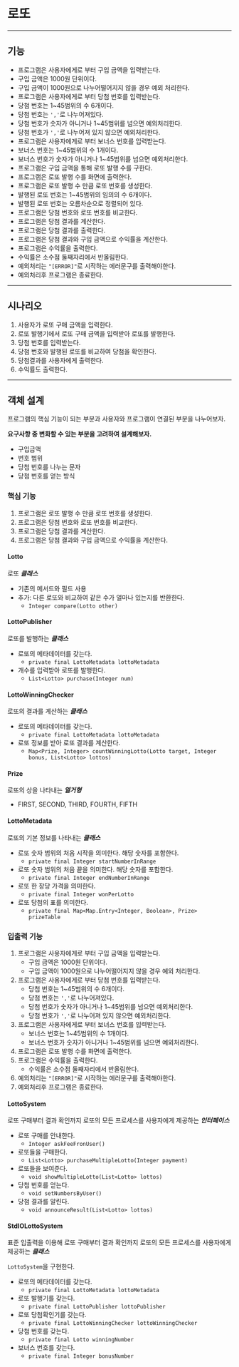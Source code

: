 # 로또

---

## 기능

- 프로그램은 사용자에게로 부터 구입 금액을 입력받는다.
- 구입 금액은 1000원 단위이다.
- 구입 금액이 1000원으로 나누어떨어지지 않을 경우 예외 처리한다.
- 프로그램은 사용자에게로 부터 당첨 번호를 입력받는다.
- 당첨 번호는 1~45범위의 수 6개이다.
- 당첨 번호는 `','`로 나누어져있다.
- 당첨 번호가 숫자가 아니거나 1~45범위를 넘으면 예외처리한다.
- 당첨 번호가 `','`로 나누어져 있지 않으면 예외처리한다.
- 프로그램은 사용자에게로 부터 보너스 번호를 입력받는다.
- 보너스 번호는 1~45범위의 수 1개이다.
- 보너스 번호가 숫자가 아니거나 1~45범위를 넘으면 예외처리한다.
- 프로그램은 구입 금액을 통해 로또 발행 수를 구한다.
- 프로그램은 로또 발행 수를 화면에 출력한다.
- 프로그램은 로또 발행 수 만큼 로또 번호를 생성한다.
- 발행된 로또 번호는 1~45범위의 임의의 수 6개이다.
- 발행된 로또 번호는 오름차순으로 정렬되어 있다.
- 프로그램은 당첨 번호와 로또 번호를 비교한다.
- 프로그램은 당첨 결과를 계산한다.
- 프로그램은 당첨 결과를 출력한다.
- 프로그램은 당첨 결과와 구입 금액으로 수익률을 계산한다.
- 프로그램은 수익률을 출력한다.
- 수익률은 소수점 둘째자리에서 반올림한다.
- 예외처리는 `"[ERROR]"`로 시작하는 에러문구를 출력해야한다.
- 예외처리후 프로그램은 종료한다.

---

## 시나리오

1. 사용자가 로또 구매 금액을 입력한다.
2. 로또 발행기에서 로또 구매 금액을 입력받아 로또를 발행한다.
3. 당첨 번호를 입력받는다.
4. 당첨 번호와 발행된 로또를 비교하여 당첨을 확인한다.
5. 당첨결과를 사용자에게 출력한다.
6. 수익률도 출력한다.

---

## 객체 설계

프로그램의 핵심 기능이 되는 부분과 사용자와 프로그램이 연결된 부분을 나누어보자.

**요구사항 중 변화할 수 있는 부분을 고려하여 설계해보자.**
- 구입금액
- 번호 범위
- 당첨 번호를 나누는 문자
- 당첨 번호를 얻는 방식

### 핵심 기능

1. 프로그램은 로또 발행 수 만큼 로또 번호를 생성한다.
2. 프로그램은 당첨 번호와 로또 번호를 비교한다.
3. 프로그램은 당첨 결과를 계산한다.
4. 프로그램은 당첨 결과와 구입 금액으로 수익률을 계산한다.

#### Lotto

로또 ***클래스***

- 기존의 메서드와 필드 사용
- 추가: 다른 로또와 비교하여 같은 수가 얼마나 있는지를 반환한다.
  - `Integer compare(Lotto other)`

#### LottoPublisher

로또를 발행하는 ***클래스***

- 로또의 메타데이터를 갖는다.
  - `private final LottoMetadata lottoMetadata`
- 개수를 입력받아 로또를 발행한다.
  - `List<Lotto> purchase(Integer num)`

#### LottoWinningChecker

로또의 결과를 계산하는 ***클래스***

- 로또의 메타데이터를 갖는다.
  - `private final LottoMetadata lottoMetadata`
- 로또 정보를 받아 로또 결과를 계산한다.
  - `Map<Prize, Integer> countWinningLotto(Lotto target, Integer bonus, List<Lotto> lottos)`

#### Prize

로또의 상을 나타내는 ***열거형***

- FIRST, SECOND, THIRD, FOURTH, FIFTH

#### LottoMetadata

로또의 기본 정보를 나타내는 ***클래스***

- 로또 숫자 범위의 처음 시작을 의미한다. 해당 숫자를 포함한다.
  - `private final Integer startNumberInRange`
- 로또 숫자 범위의 처음 끝을 의미한다. 해당 숫자를 포함한다.
  - `private final Integer endNumberInRange`
- 로또 한 장당 가격을 의미한다.
  - `private final Integer wonPerLotto`
- 로또 당첨의 표를 의미한다.
  - `private final Map<Map.Entry<Integer, Boolean>, Prize> prizeTable`

### 입출력 기능

1. 프로그램은 사용자에게로 부터 구입 금액을 입력받는다.
   - 구입 금액은 1000원 단위이다.
   - 구입 금액이 1000원으로 나누어떨어지지 않을 경우 예외 처리한다.
2. 프로그램은 사용자에게로 부터 당첨 번호를 입력받는다.
   - 당첨 번호는 1~45범위의 수 6개이다.
   - 당첨 번호는 `','`로 나누어져있다.
   - 당첨 번호가 숫자가 아니거나 1~45범위를 넘으면 예외처리한다. 
   - 당첨 번호가 `','`로 나누어져 있지 않으면 예외처리한다.
3. 프로그램은 사용자에게로 부터 보너스 번호를 입력받는다.
   - 보너스 번호는 1~45범위의 수 1개이다.
   - 보너스 번호가 숫자가 아니거나 1~45범위를 넘으면 예외처리한다.
4. 프로그램은 로또 발행 수를 화면에 출력한다.
5. 프로그램은 수익률을 출력한다.
   - 수익률은 소수점 둘째자리에서 반올림한다.
6. 예외처리는 `"[ERROR]"`로 시작하는 에러문구를 출력해야한다.
7. 예외처리후 프로그램은 종료한다.

#### LottoSystem

로또 구매부터 결과 확인까지 로또의 모든 프로세스를 사용자에게 제공하는 ***인터페이스***

- 로또 구매를 안내한다.
  - `Integer askFeeFronUser()`
- 로또들을 구매한다.
  - `List<Lotto> purchaseMultipleLotto(Integer payment)`
- 로또들을 보여준다.
  - `void showMultipleLotto(List<Lotto> lottos)`
- 당첨 번호를 얻는다.
  - `void setNumbersByUser()`
- 당첨 결과를 알린다.
  - `void announceResult(List<Lotto> lottos)`

#### StdIOLottoSystem

표준 입출력을 이용해 로또 구매부터 결과 확인까지 로또의 모든 프로세스를 사용자에게 제공하는 ***클래스***

`LottoSystem`을 구현한다.

- 로또의 메타데이터를 갖는다.
  - `private final LottoMetadata lottoMetadata`
- 로또 발행기를 갖는다.
  - `private final LottoPublisher lottoPublisher`
- 로또 당첨확인기를 갖는다.
  - `private final LottoWinningChecker lottoWinningChecker`
- 당첨 번호를 갖는다.
  - `private final Lotto winningNumber`
- 보너스 번호를 갖는다.
  - `private final Integer bonusNumber`
